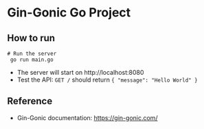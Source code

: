# Gin-Gonic Go Project

## How to run

```fish
# Run the server
 go run main.go
```

- The server will start on http://localhost:8080
- Test the API: `GET /` should return `{ "message": "Hello World" }`

## Reference
- Gin-Gonic documentation: https://gin-gonic.com/
